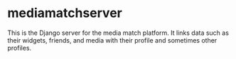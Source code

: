 # mediamatchserver
This is the Django server for the media match platform. It links data such as their widgets, friends, and media with their profile and sometimes other profiles. 
